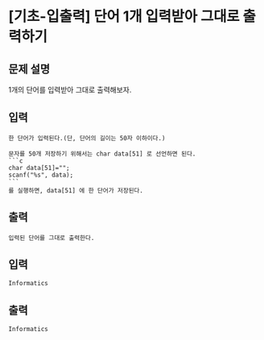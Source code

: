 # [기초-입출력] 단어 1개 입력받아 그대로 출력하기

## 문제 설명
1개의 단어를 입력받아 그대로 출력해보자.

## 입력
	한 단어가 입력된다.(단, 단어의 길이는 50자 이하이다.)

	문자를 50개 저장하기 위해서는 char data[51] 로 선언하면 된다.
	```c
	char data[51]="";
	scanf("%s", data);
	```
	를 실행하면, data[51] 에 한 단어가 저장된다.

## 출력
	입력된 단어를 그대로 출력한다.

## 입력
	Informatics
## 출력
	Informatics